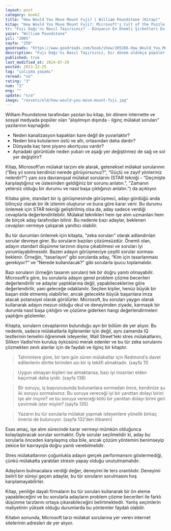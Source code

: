 ```yaml
---
layout: post
category: book2
title: "How Would You Move Mount Fuji? | William Poundstone (Kitap)"
kitap: "How Would You Move Mount Fuji?: Microsoft's Cult of the Puzzle - How the World's Smartest Companies Select the Most Creative Thinkers"
tr: "Fuji Dağı'nı Nasıl Taşırsınız? - Dünyanın En Önemli Şirketleri En Yaratıcı Beyinleri Nasıl Seçiyor?"
yazar: "William Poundstone"
yil: "2005"
sayfa: "259"
goodreads: "https://www.goodreads.com/book/show/205266.How_Would_You_Move_Mount_Fuji_Microsoft_s_Cult_of_the_Puzzle_How_the_World_s_Smartest_Companies_Select_the_Most_Creative_Thinkers"
description: "Fuji Dağı'nı Nasıl Taşırsınız, bir dönem oldukça popüler olan alışılmışın dışındaki mülakat sorularına yer veriyor."
published: true
last_modified_at: 2024-07-29
posted: 2013-12-25
tag: "çalışma yaşamı"
reread: "no"
rating: "3"
num: "3"
eng: ""
update: "n/a"
image: "/assets/old/how-would-you-move-mount-fuji.jpg"
---
```


William Poundstone tarafından yazılan bu kitap, bir dönem internette ve sosyal medyada popüler olan “alışılmışın dışında - ilginç mülakat soruları” yazılarının kaynağıdır.

- Neden kanalizasyon kapakları kare değil de yuvarlaktır?
- Neden bira kutularının üstü ve altı, ortasından daha dardır?
- Dünyada kaç tane piyano akortçusu vardır?
- Aynadaki görüntüde neden yukarı ve aşağı yer değiştirmez de sağ ve sol yer değiştirir?

Kitap, Microsoft’un mülakat tarzını ele alarak, geleneksel mülakat sorularının (“Beş yıl sonra kendinizi nerede görüyorsunuz?”, “Güçlü ve zayıf yönleriniz nelerdir?”) yanı sıra davranışsal mülakat sorularını (STAR tekniği - “Geçmişte karşılaştığınız ve üstesinden geldiğiniz bir sorunu anlatın.”, “Zamanın yetersiz olduğu bir durumu ve nasıl başa çıktığınızı anlatın.”) da açıklıyor.

Kitaba göre, standart bir iş görüşmesinde görüşmeci, adayı gördüğü anda bilinçsiz olarak bir ilk izlenim oluşturur ve buna göre karar verir. Bu durumu önlemek için STAR tekniği geliştirilmiş olsa da, aday sadece verdiği cevaplarla değerlendirilebilir. Mülakat teknikleri hem işe alım uzmanları hem de birçok aday tarafından bilinir. Bu nedenle bazı adaylar, beklenen cevapları vermeye çalışarak yanıltıcı olabilir.

Bu tür durumları önlemek için kitapta, “zeka soruları” olarak adlandırılan sorular devreye girer. Bu soruların bazıları çözümsüzdür. Önemli olan, adayın standart düşünme tarzının dışına çıkabilmesi ve soruları iyi yorumlayabilmesidir. Bazen adayın görüşmeciye çeşitli sorular sorması beklenir. Örneğin, “tasarlayın” gibi sorularda aday, “Kim için tasarlanması gerekiyor?” ve “Nerede kullanılacak?” gibi sorularla ipucu toplamalıdır.

Bazı soruların (örneğin tasarım soruları) tek bir doğru yanıtı olmayabilir. Microsoft’a göre, bu sorularla adayın genel problem çözme becerileri değerlendirilir ve adaylar yaptıklarına değil, yapabileceklerine göre değerlendirilir, yani geleceğe odaklanılır. Seçilen kişiler, henüz büyük bir başarı elde etmemiş olabilirler, ancak gelecekte büyük başarılara imza atacak potansiyel olarak görülürler. Microsoft, bu soruları yaygın olarak kullanarak adayın mezun olduğu okul ve deneyimden ziyade, karmaşık bir durumla nasıl başa çıktığını ve çözüme giderken hangi değerlendirmeleri yaptığını gözlemler.

Kitapta, soruların cevaplarının bulunduğu ayrı bir bölüm de yer alıyor. Bu nedenle, sadece mülakatlarla ilgilenenler için değil, aynı zamanda IQ testlerinin temelini öğrenmek isteyenler, Wall Street’teki stres mülakatlarını, Silikon Vadisi’nin kuruluş öyküsünü merak edenler ve bu tür zeka sorularını çözmekten zevk alanlar için de faydalı ve ilginç bir kitaptır.

> Tahminlere göre, bir tam gün süren mülakatlar için Redmond’a davet edilenlerin dörtte birinden azı bir iş teklifi almaktadır. (sayfa 11)

> Uygun olmayan kişileri ise almaktansa, bazı iyi insanları elden kaçırmak daha iyidir. (sayfa 138)

> Bir soruyu, iş başvurusunda bulunanlara sormadan önce, kendinize şu iki soruyu sormalısınız: Bu soruya vereceği iyi bir yanıttan dolayı birini işe alır mıyım? ve bu soruya vereceği kötü bir yanıttan dolayı birini geri çevirmek ister miyim? (sayfa 135)

> Yazarın bu tür sorularla mülakat yapmak isteyenlere yönelik birkaç önerisi de bulunuyor. (sayfa 132’den itibaren)

Esas amaç, işe alım sürecinde karar vermeyi mümkün olduğunca kolaylaştıracak sorular sormaktır. Öyle sorular seçilmelidir ki, aday bu sorularla önceden karşılaşmış olsa bile, ancak çözüm yöntemini benimseyip zekice bir kavrayışla doğru yanıtı verebilmelidir.

Stres mülakatlarının çoğunlukla adayın gerçek performansını göstermediği, çünkü mülakatta yaratılan stresin yapay olduğu unutulmamalıdır.

Adayların bulmacalara verdiği değer, deneyimi ile ters orantılıdır. Deneyimi belirli bir süreyi geçen adaylar, bu tür soruların sorulmasını hoş karşılamayabilirler.

Kitap, yeniliğe dayalı firmaların bu tür soruları kullanarak bir ön eleme yapabileceğini ve bu sorularla adayların problem çözme becerileri ile farklı düşünme tarzlarını ortaya çıkarabileceğini belirtmektedir. Yanlış seçimlerin maliyetinin yüksek olduğu durumlarda bu yöntemler faydalı olabilir.

Kitabın sonunda, Microsoft tarzı mülakat sorularına yer veren internet sitelerinin adresleri de yer alıyor.
